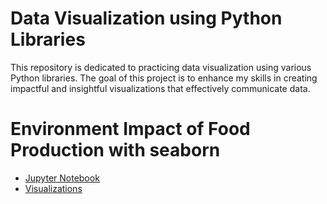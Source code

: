 # Data Visualization using Python Libraries

This repository is dedicated to practicing data visualization using various Python libraries. The goal of this project is to enhance my skills in creating impactful and insightful visualizations that effectively communicate data.

# Environment Impact of Food Production with seaborn
- [Jupyter Notebook](123.com)
- [Visualizations](123.com)
